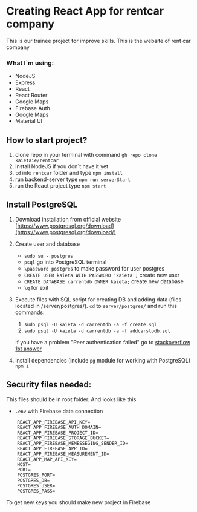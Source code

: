 # Creating React App for rentcar company

This is our trainee project for improve skills.
This is the website of rent car company 

### What I`m using:
* NodeJS 
* Express
* React
* React Router
* Google Maps
* Firebase Auth
* Google Maps
* Material UI

## How to start project?

1. clone repo in your terminal with command `gh repo clone kaietaie/rentcar`
2. install NodeJS if you don`t have it yet
3. `cd` into `rentcar` folder and type `npm install`
4. run backend-server type `npm run serverStart`
5. run the React project type `npm start`

## Install PostgreSQL
1. Download installation from official website [https://www.postgresql.org/download](https://www.postgresql.org/download/)
2. Create user and database
    * `sudo su - postgres`
    * `psql` go into PostgreSQL terminal
    * `\password postgres` to make password for user postgres
    * `CREATE USER kaieta WITH PASSWORD 'kaieta';` create new user
    * `CREATE DATABASE carrentdb OWNER kaieta;` create new database
    * `\q` for exit
3. Execute files with SQL script for creating DB and adding data (files located in /server/postgres/). `cd` to `server/postgres/` and run this commands:
    1. `sudo psql -U kaieta -d carrentdb -a -f create.sql`
    2. `sudo psql -U kaieta -d carrentdb -a -f addcarstodb.sql`

    If you have a problem "Peer authentication failed" go to [stackoverflow 1st answer](https://stackoverflow.com/questions/18664074/getting-error-peer-authentication-failed-for-user-postgres-when-trying-to-ge)
4. Install dependencies (include `pg` module for working with PostgreSQL) `npm i`

## Security files needed:
This files should be in root folder. And looks like this: 
* `.env` with Firebase data connection

```
    REACT_APP_FIREBASE_API_KEY=
    REACT_APP_FIREBASE_AUTH_DOMAIN=
    REACT_APP_FIREBASE_PROJECT_ID=
    REACT_APP_FIREBASE_STORAGE_BUCKET=
    REACT_APP_FIREBASE_MEMESSEGING_SENDER_ID=
    REACT_APP_FIREBASE_APP_ID=
    REACT_APP_FIREBASE_MEASUREMENT_ID=
    REACT_APP_MAP_API_KEY=
    HOST=
    PORT=
    POSTGRES_PORT=
    POSTGRES_DB=
    POSTGRES_USER=
    POSTGRES_PASS=
```

To get new keys you should make new project in Firebase
